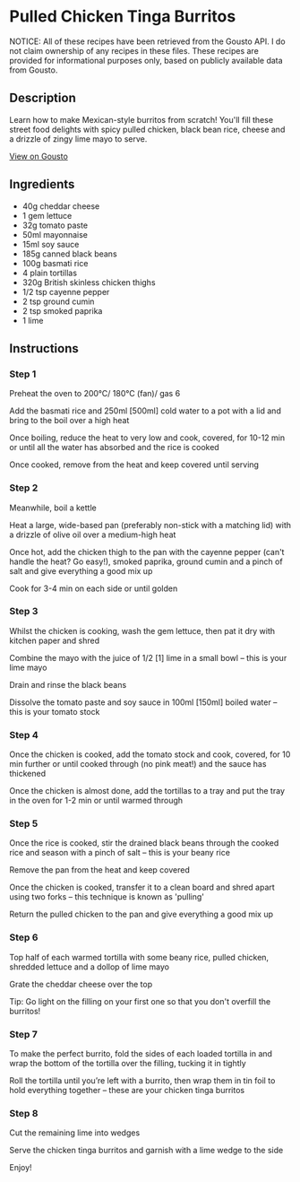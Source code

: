 # Pulled Chicken Tinga Burritos

NOTICE: All of these recipes have been retrieved from the Gousto API. I do not claim ownership of any recipes in these files. These recipes are provided for informational purposes only, based on publicly available data from Gousto.

## Description

Learn how to make Mexican-style burritos from scratch! You'll fill these street food delights with spicy pulled chicken, black bean rice, cheese and a drizzle of zingy lime mayo to serve. 

[View on Gousto](https://www.gousto.co.uk/recipes/cookbook/pulled-chicken-tinga-burrito)

## Ingredients

- 40g cheddar cheese
- 1 gem lettuce
- 32g tomato paste
- 50ml mayonnaise 
- 15ml soy sauce
- 185g canned black beans
- 100g basmati rice
- 4 plain tortillas
- 320g British skinless chicken thighs
- 1/2 tsp cayenne pepper
- 2 tsp ground cumin
- 2 tsp smoked paprika
- 1 lime

## Instructions


### Step 1

Preheat the oven to 200°C/ 180°C (fan)/ gas 6

Add the basmati rice and 250ml <span class="text-danger">[500ml]</span> cold water to a pot with a lid and bring to the boil over a high heat

Once boiling, reduce the heat to very low and cook, covered, for 10-12 min or until all the water has absorbed and the rice is cooked

Once cooked, remove from the heat and keep covered until serving


### Step 2

Meanwhile, boil a kettle

Heat a large, wide-based pan (preferably non-stick with a matching lid) with a drizzle of olive oil over a medium-high heat

Once hot, add the chicken thigh to the pan with the cayenne pepper (can't handle the heat? Go easy!), smoked paprika, ground cumin and a pinch of salt and give everything a good mix up

Cook for 3-4 min on each side or until golden


### Step 3

Whilst the chicken is cooking, wash the gem lettuce, then pat it dry with kitchen paper and shred

Combine the mayo with the juice of 1/2<span class="text-danger"> [1]</span> lime in a small bowl – this is your lime mayo

Drain and rinse the black beans

Dissolve the tomato paste and soy sauce in 100ml <span class="text-danger">[150ml]</span> boiled water – this is your tomato stock


### Step 4

Once the chicken is cooked, add the tomato stock and cook, covered, for 10 min further or until cooked through (no pink meat!) and the sauce has thickened

Once the chicken is almost done, add the tortillas to a tray and put the tray in the oven for 1-2 min or until warmed through


### Step 5

Once the rice is cooked, stir the drained black beans through the cooked rice and season with a pinch of salt – this is your beany rice

Remove the pan from the heat and keep covered

Once the chicken is cooked, transfer it to a clean board and shred apart using two forks – this technique is known as 'pulling'

Return the pulled chicken to the pan and give everything a good mix up


### Step 6

Top half of each warmed tortilla with some beany rice, pulled chicken, shredded lettuce and a dollop of lime mayo

Grate the cheddar cheese over the top

Tip: Go light on the filling on your first one so that you don't overfill the burritos!


### Step 7

To make the perfect burrito, fold the sides of each loaded tortilla in and wrap the bottom of the tortilla over the filling, tucking it in tightly

Roll the tortilla until you’re left with a burrito, then wrap them in tin foil to hold everything together – these are your chicken tinga burritos

### Step 8

Cut the remaining lime into wedges

Serve the chicken tinga burritos and garnish with a lime wedge to the side

Enjoy!

